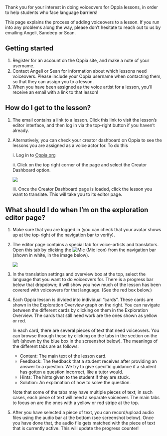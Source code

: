Thank you for your interest in doing voiceovers for Oppia lessons, in order to help students who face language barriers! 

This page explains the process of adding voiceovers to a lesson. If you run into any problems along the way, please don’t hesitate to reach out to us by emailing Angeli, Sandeep or Sean.

## Getting started

1. Register for an account on the Oppia site, and make a note of your username.
2. Contact Angeli or Sean for information about which lessons need voiceovers. Please include your Oppia username when contacting them, so that they can assign you to a lesson.
3. When you have been assigned as the voice artist for a lesson, you’ll receive an email with a link to that lesson!

## How do I get to the lesson?

1. The email contains a link to a lesson. Click this link to visit the lesson’s editor interface, and then log in via the top-right button if you haven’t already.
2. Alternatively, you can check your creator dashboard on Oppia to see the lessons you are assigned as a voice actor for. To do this

      i. Log in to [Oppia.org](https://www.oppia.org)

     ii. Click on the top right corner of the page and select the Creator Dashboard option.
     
     ![](https://lh3.googleusercontent.com/9gdcXp4wMNA13vOAUx-heTDYn3iaklN9cRrzDLSZhmyJm2zaI_Y7D8ZdbKuw6zBPB1OhKV94bqKKdXRL_yMUeHfhrDKB9UhtnBhf2lXTdQiH7Mb7dQOw7nRTsU3ozgT2OzRSroPm)

    iii. Once the Creator Dashboard page is loaded, click the lesson you want to translate. This will take you to its editor page.


## What should I do when I’m on the exploration editor page?

1. Make sure that you are logged in (you can check that your avatar shows up at the top-right of the navigation bar to verify).

2. The editor page contains a special tab for voice-artists and translators. Open this tab by clicking the ![Mic](https://lh3.googleusercontent.com/DDb_FsYAy0kOUOKe2ULYcfDcoH0SNqwltI4gAxb7GGrIEeOxg6orUVrpgfsqBjy3rWmVFgp9UD5tiSZkJOlqiCOBW7fqJrpLgmmEzBmJMXGJjO9OEINECk-3FEO1zo2tTUdvH4Ca) (Mic icon) from the navigation bar (shown in white, in the image below).

    ![](https://lh6.googleusercontent.com/f6cJ_Usfj8jYm09VtaFXGRSpw8uftGyvLPI_mU5XYtuXLfhZQF7ha9HECNewl3OLxgQW-CIGTCUXZRNWg6JB7vp2Y1gZV87ahubzheuukm9g7drranA7HN64hRE44QI-FgHo4d_0)

3. In the translation settings and overview box at the top, select the language that you want to do voiceovers for. There is a progress bar below that dropdown; it will show you how much of the lesson has been covered with voiceovers for that language. (See the red box below.)

4. Each Oppia lesson is divided into individual “cards”. These cards are shown in the Exploration Overview graph on the right. You can navigate between the different cards by clicking on them in the Exploration Overview. The cards that still need work are the ones shown as yellow or red.
  
    In each card, there are several pieces of text that need voiceovers. You can browse through these by clicking on the tabs in the section on the left (shown by the blue box in the screenshot below).
    The meanings of the different tabs are as follows:
    * Content: The main text of the lesson card.
    * Feedback: The feedback that a student receives after providing an answer to a question. We try to give specific guidance if a student has gotten a question incorrect, like a tutor would.
    * Hints: The hints given to the student if they are stuck.
    * Solution: An explanation of how to solve the question.

    Note that some of the tabs may have multiple pieces of text; in such cases, each piece of text will need a separate voiceover. The main tabs to focus on are the ones with a yellow or red stripe at the top.

5. After you have selected a piece of text, you can record/upload audio files using the audio bar at the bottom (see screenshot below). Once you have done that, the audio file gets matched with the piece of text that is currently active. This will update the progress counter!
